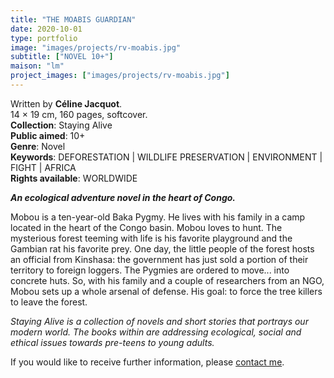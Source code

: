 ```yaml
---
title: "THE MOABIS GUARDIAN"
date: 2020-10-01
type: portfolio
image: "images/projects/rv-moabis.jpg"
subtitle: ["NOVEL 10+"]
maison: "lm"
project_images: ["images/projects/rv-moabis.jpg"]
---
```


Written by **Céline Jacquot**.   
14 × 19 cm, 160 pages, softcover.   
**Collection**: Staying Alive   
**Public aimed**: 10+   
**Genre**: Novel      
**Keywords**: DEFORESTATION | WILDLIFE PRESERVATION | ENVIRONMENT | FIGHT | AFRICA     
**Rights available**: WORLDWIDE
   

 
***An ecological adventure novel in the heart of Congo.***


Mobou is a ten-year-old Baka Pygmy. 
He lives with his family in a camp located in the heart of the Congo basin. 
Mobou loves to hunt. The mysterious forest teeming with life is his favorite playground and the Gambian rat his favorite prey.
One day, the little people of the forest hosts an official from Kinshasa: the government has just sold a portion of their 
territory to foreign loggers. 
The Pygmies are ordered to move... into concrete huts.
So, with his family and a couple of researchers from an NGO, Mobou sets up a whole arsenal of defense.
His goal: to force the tree killers to leave the forest.   



*Staying Alive is a collection of novels and short stories that portrays our modern world.*
*The books within are addressing ecological, social and ethical issues towards pre-teens to young adults.*



If you would like to receive further information, please [contact me](mailto:melanie.guillaumin.edition@gmail.com).


